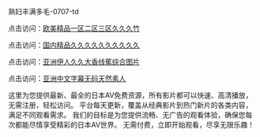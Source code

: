 
熟妇丰满多毛-0707-td


点击访问：<a href="https://gsd-agv.pages.dev/">欧美精品一区二区三区久久久竹</a>

点击访问：<a href="https://gda-c7m.pages.dev/">国内精品久久久久久久久久久久</a>

点击访问：<a href="https://tfda.pages.dev/">亚洲伊人久久大香线蕉综合图片</a>

点击访问：<a href="https://bsdf-5f5.pages.dev/">亚洲中文字幕无码天然素人</a>


这里为您提供最新、最全的日本AV免费资源，所有影片都可以快速、高清播放，无需注册，轻松访问。
平台每天更新，覆盖从经典影片到热门新片的各类内容，满足不同观看需求。
我们的目标是为您提供流畅、无广告的观看体验，确保您每次都能尽情享受精彩的日本AV世界。
无需付费，立即开始观看，尽享无限乐趣！

<span style="display:none;">[Canonical link](）</span>

